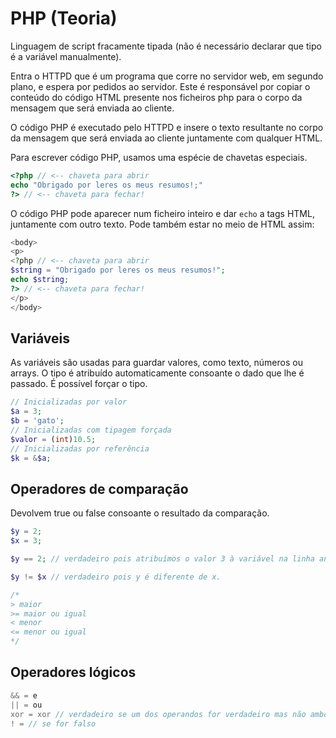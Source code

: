 # PHP (Teoria)

Linguagem de script fracamente tipada (não é necessário declarar que tipo é a variável manualmente).

Entra o HTTPD que é um programa que corre no servidor web, em segundo plano, e espera por pedidos ao servidor. Este é responsável por copiar o conteúdo do código HTML presente nos ficheiros php para o corpo da mensagem que será enviada ao cliente.

O código PHP é executado pelo HTTPD e insere o texto resultante no corpo da mensagem que será enviada ao cliente juntamente com qualquer HTML.

Para escrever código PHP, usamos uma espécie de chavetas especiais.

```php
<?php // <-- chaveta para abrir
echo "Obrigado por leres os meus resumos!;"
?> // <-- chaveta para fechar!
```

O código PHP pode aparecer num ficheiro inteiro e dar `echo` a tags HTML, juntamente com outro texto. Pode também estar no meio de HTML assim:

```php
<body>
<p>
<?php // <-- chaveta para abrir
$string = "Obrigado por leres os meus resumos!";
echo $string;
?> // <-- chaveta para fechar!
</p>
</body>
```

## Variáveis
As variáveis são usadas para guardar valores, como texto, números ou arrays. O tipo é atribuído automaticamente consoante o dado que lhe é passado. É possível forçar o tipo.

```php
// Inicializadas por valor
$a = 3;
$b = 'gato';
// Inicializadas com tipagem forçada
$valor = (int)10.5;
// Inicializadas por referência
$k = &$a;
```

## Operadores de comparação
Devolvem true ou false consoante o resultado da comparação.
```php
$y = 2;
$x = 3;

$y == 2; // verdadeiro pois atribuímos o valor 3 à variável na linha anterior.

$y != $x // verdadeiro pois y é diferente de x.

/*
> maior
>= maior ou igual
< menor
<= menor ou igual
*/
```

## Operadores lógicos

```php
&& = e
|| = ou
xor = xor // verdadeiro se um dos operandos for verdadeiro mas não ambos
! = // se for falso
```
